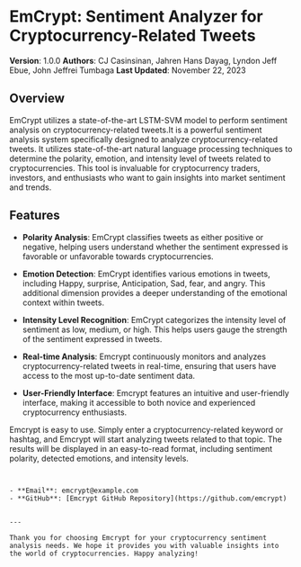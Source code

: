 # EmCrypt: Sentiment Analyzer for Cryptocurrency-Related Tweets

**Version**: 1.0.0
**Authors**: CJ Casinsinan, Jahren Hans Dayag, Lyndon Jeff Ebue, John Jeffrei Tumbaga
**Last Updated**: November 22, 2023

## Overview

EmCrypt utilizes a state-of-the-art LSTM-SVM model to perform sentiment analysis on cryptocurrency-related tweets.It is a powerful sentiment analysis system specifically designed to analyze cryptocurrency-related tweets. It utilizes state-of-the-art natural language processing techniques to determine the polarity, emotion, and intensity level of tweets related to cryptocurrencies. This tool is invaluable for cryptocurrency traders, investors, and enthusiasts who want to gain insights into market sentiment and trends.

## Features

- **Polarity Analysis**: EmCrypt classifies tweets as either positive or negative, helping users understand whether the sentiment expressed is favorable or unfavorable towards cryptocurrencies.

- **Emotion Detection**: EmCrypt identifies various emotions in tweets, including Happy, surprise, Anticipation, Sad, fear, and angry. This additional dimension provides a deeper understanding of the emotional context within tweets.

- **Intensity Level Recognition**: EmCrypt categorizes the intensity level of sentiment as low, medium, or high. This helps users gauge the strength of the sentiment expressed in tweets.

- **Real-time Analysis**: Emcrypt continuously monitors and analyzes cryptocurrency-related tweets in real-time, ensuring that users have access to the most up-to-date sentiment data.

- **User-Friendly Interface**: Emcrypt features an intuitive and user-friendly interface, making it accessible to both novice and experienced cryptocurrency enthusiasts.


Emcrypt is easy to use. Simply enter a cryptocurrency-related keyword or hashtag, and Emcrypt will start analyzing tweets related to that topic. The results will be displayed in an easy-to-read format, including sentiment polarity, detected emotions, and intensity levels.

```


- **Email**: emcrypt@example.com
- **GitHub**: [Emcrypt GitHub Repository](https://github.com/emcrypt)


---

Thank you for choosing Emcrypt for your cryptocurrency sentiment analysis needs. We hope it provides you with valuable insights into the world of cryptocurrencies. Happy analyzing!
